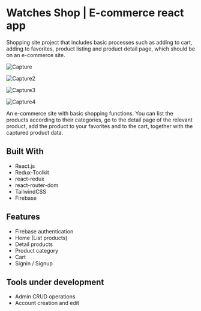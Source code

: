 # Watches Shop | E-commerce react app

Shopping site project that includes basic processes such as adding to cart, adding to favorites, product listing and product detail page, which should be on an e-commerce site.

![Capture](https://user-images.githubusercontent.com/75546661/195167464-4620551f-d7d5-46b2-b9f8-f4cffc09749d.PNG)

![Capture2](https://user-images.githubusercontent.com/75546661/195168717-6ae8fc5e-53dc-4b0b-ad06-3d8b0ca8ecbc.PNG)

![Capture3](https://user-images.githubusercontent.com/75546661/195169026-3201cd2b-4545-4b85-a9ce-93f79d7c8a5a.PNG)

![Capture4](https://user-images.githubusercontent.com/75546661/195169681-908a7a08-172a-4a54-b7af-1d03afeecc7f.PNG)


An e-commerce site with basic shopping functions. You can list the products according to their categories, go to the detail page of the relevant product, add the product to your favorites and to the cart, together with the captured product data.

## Built With
- React.js
- Redux-Toolkit
- react-redux
- react-router-dom
- TailwindCSS
- Firebase



## Features
- Firebase authentication
- Home (List products)
- Detail products
- Product category
- Cart
- Signin / Signup



## Tools under development
- Admin CRUD operations
- Account creation and edit
